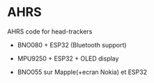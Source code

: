 # AHRS
AHRS code for head-trackers

- BNO080 + ESP32 (Bluetooth support)

- MPU9250 + ESP32 + OLED display

- BNO055 sur Mapple(+ecran Nokia) et ESP32
